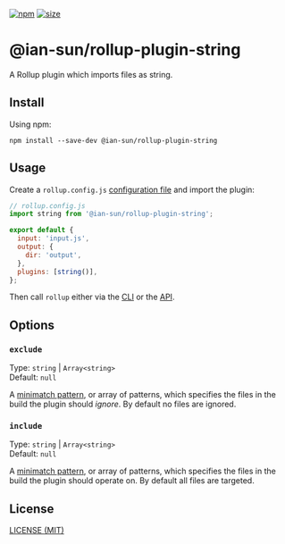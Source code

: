 [npm]: https://img.shields.io/npm/v/@ian-sun/rollup-plugin-string
[npm-url]: https://www.npmjs.com/package/@ian-sun/rollup-plugin-string
[size]: https://packagephobia.now.sh/badge?p=@ian-sun/rollup-plugin-string
[size-url]: https://packagephobia.now.sh/result?p=@ian-sun/rollup-plugin-string

[![npm][npm]][npm-url]
[![size][size]][size-url]

# @ian-sun/rollup-plugin-string

A Rollup plugin which imports files as string.

## Install

Using npm:

```console
npm install --save-dev @ian-sun/rollup-plugin-string
```

## Usage

Create a `rollup.config.js` [configuration file](https://www.rollupjs.org/guide/en/#configuration-files) and import the plugin:

```js
// rollup.config.js
import string from '@ian-sun/rollup-plugin-string';

export default {
  input: 'input.js',
  output: {
    dir: 'output',
  },
  plugins: [string()],
};
```

Then call `rollup` either via the [CLI](https://www.rollupjs.org/guide/en/#command-line-reference) or the [API](https://www.rollupjs.org/guide/en/#javascript-api).

## Options

### `exclude`

Type: `string` | `Array<string>`<br>
Default: `null`

A [minimatch pattern](https://github.com/isaacs/minimatch), or array of patterns, which specifies the files in the build the plugin should _ignore_. By default no files are ignored.

### `include`

Type: `string` | `Array<string>`<br>
Default: `null`

A [minimatch pattern](https://github.com/isaacs/minimatch), or array of patterns, which specifies the files in the build the plugin should operate on. By default all files are targeted.

## License

[LICENSE (MIT)](/LICENSE)
